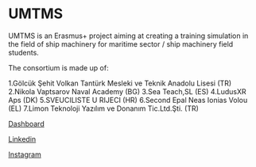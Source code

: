 # UMTMS


UMTMS is an Erasmus+ project aiming at creating a training simulation in the field of ship machinery for maritime sector / ship machinery field students.

The consortium is made up of:

1.Gölcük Şehit Volkan Tantürk Mesleki ve Teknik Anadolu
Lisesi (TR)
2.Nikola Vaptsarov Naval Academy (BG)
3.Sea Teach,SL (ES)
4.LudusXR Aps (DK)
5.SVEUCILISTE U RIJECI (HR)
6.Second Epal Neas Ionias Volou (EL)
7.Limon Teknoloji Yazılım ve Donanım Tic.Ltd.Şti. (TR)

[Dashboard](http://192.168.1.137:8181/)

[Linkedin](https://www.linkedin.com/company/umtms-project/about/)

[Instagram](https://www.instagram.com/umtms.project/)



